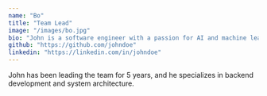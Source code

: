 ```yaml
---
name: "Bo"
title: "Team Lead"
image: "/images/bo.jpg"
bio: "John is a software engineer with a passion for AI and machine learning."
github: "https://github.com/johndoe"
linkedin: "https://linkedin.com/in/johndoe"
---
```


John has been leading the team for 5 years, and he specializes in backend development and system architecture.
